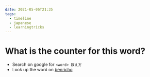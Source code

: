 ```yaml
---
date: 2021-05-06T21:35
tags:
  - timeline
  - japanese
  - learningtricks
---
```


# What is the counter for this word?

 - Search on google for `<word> 数え方`
 - Look up the word on [benricho](https://www.benricho.org/kazu/)
